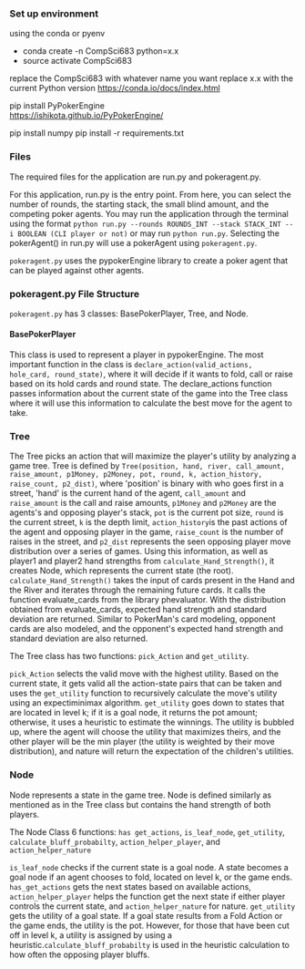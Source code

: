 ### Set up environment
using the conda or pyenv

- conda create -n CompSci683 python=x.x
- source activate CompSci683

replace the CompSci683 with whatever name you want
replace x.x with the current Python version
https://conda.io/docs/index.html

pip install PyPokerEngine  
https://ishikota.github.io/PyPokerEngine/

pip install numpy
pip install -r requirements.txt

### Files

The required files for the application are run.py and pokeragent.py.

For this application, run.py is the entry point. From here, you can select the number of rounds, the starting stack, the small blind amount, and the competing poker agents. You may run the application through the terminal using the format `python run.py --rounds ROUNDS_INT --stack STACK_INT --i BOOLEAN (CLI player or not)` or may run `python run.py`. Selecting the pokerAgent() in run.py will use a pokerAgent using `pokeragent.py`.


`pokeragent.py` uses the pypokerEngine library to create a poker agent that can be played against other agents.


### pokeragent.py File Structure

`pokeragent.py` has 3 classes: BasePokerPlayer, Tree, and Node.

#### BasePokerPlayer

This class is used to represent a player in pypokerEngine. The most important function in the class is `declare_action(valid_actions, hole_card, round_state)`, where it will decide if it wants to fold, call or raise based on its hold cards and round state. The declare_actions function passes information about the current state of the game into the Tree class where it will use this information to calculate the best move for the agent to take.

### Tree

The Tree picks an action that will maximize the player's utility by analyzing a game tree. Tree is defined by `Tree(position, hand, river, call_amount, raise_amount, p1Money, p2Money, pot, round, k, action_history, raise_count, p2_dist)`, where 'position' is binary with who goes first in a street, 'hand' is the current hand of the agent, `call_amount` and `raise_amount` is the call and raise amounts, `p1Money` and `p2Money` are the agents's and opposing player's stack, `pot` is the current pot size, `round` is the current street, `k` is the depth limit, `action_history`is  the past actions of the agent and opposing player in the game, `raise_count` is the number of raises in the street, and `p2_dist` represents the seen opposing player move distribution over a series of games. Using this information, as well as player1 and player2 hand strengths from `calculate_Hand_Strength()`, it creates Node, which represents the current state (the root). `calculate_Hand_Strength()` takes the input of cards present in the Hand and the River and iterates through the remaining future cards. It calls the function evaluate_cards from the library phevaluator. With the distribution obtained from evaluate_cards, expected hand strength and standard deviation are returned. Similar to PokerMan's card modeling, opponent cards are also modeled, and the opponent's expected hand strength and standard deviation are also returned. 

The Tree class has two functions: `pick_Action` and `get_utility`.

`pick_Action` selects the valid move with the highest utility. Based on the current state, it gets valid all the action-state pairs that can be taken and uses the `get_utility` function to recursively calculate the move's utility using an expectiminimax algorithm. 
`get_utility` goes down to states that are located in level k; if it is a goal node, it returns the pot amount; otherwise, it uses a heuristic to estimate the winnings. The utility is bubbled up, where the agent will choose the utility that maximizes theirs, and the other player will be the min player (the utility is weighted by their move distribution), and nature will return the expectation of the children's utilities.

### Node

Node represents a state in the game tree. Node is defined similarly as mentioned as in the Tree class but contains the hand strength of both players.

The Node Class 6 functions: `has get_actions`, `is_leaf_node`, `get_utility`, `calculate_bluff_probabilty`, `action_helper_player`, and `action_helper_nature`

`is_leaf_node` checks if the current state is a goal node. A state becomes a goal node if an agent chooses to fold, located on level k, or the game ends. 
`has_get_actions` gets the next states based on available actions, `action_helper_player` helps the function get the next state if either player controls the current state, and `action_helper_nature` for nature. 
`get_utility` gets the utility of a goal state. If a goal state results from a Fold Action or the game ends, the utility is the pot. However, for those that have been cut off in level k, a utility is assigned by using a heuristic.`calculate_bluff_probabilty` is used in the heuristic calculation to how often the opposing player bluffs.
